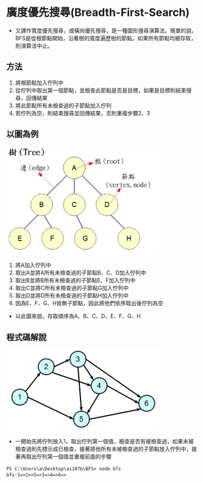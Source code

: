 # 廣度優先搜尋(Breadth-First-Search)

* 又譯作寬度優先搜尋，或橫向優先搜尋，是一種圖形搜尋演算法。簡單的說，BFS是從根節點開始，沿著樹的寬度遍歷樹的節點。如果所有節點均被存取，則演算法中止。

## 方法

1. 將根節點加入佇列中
2. 從佇列中取出第一個節點，並檢查此節點是否是目標，如果是目標則結束搜尋，回傳結果
3. 將此節點所有未檢查過的子節點加入佇列
4. 若佇列為空，則結束搜尋並回傳結果，否則重複步驟2、3

## 以圖為例

<img src="../images/tree.jpg" width="400px" />

1. 將A加入佇列中
2. 取出A並將A所有未檢查過的子節點B、C、D加入佇列中
3. 取出B並將B所有未檢查過的子節點E、F加入佇列中
4. 取出C並將C所有未檢查過的子節點G加入佇列中
5. 取出D並將D所有未檢查過的子節點H加入佇列中
6. 因為E、F、G、H皆無子節點，因此將他們依序取出後佇列為空

* 以此圖來說，存取順序為A、B、C、D、E、F、G、H

## 程式碼解說

<img src="../images/graphSearch.jpg" width="400px" />

* 一開始先將佇列放入1，取出佇列第一個值，檢查是否有被檢查過，如果未被檢查過則先標示成已檢查，接著將他所有未被檢查過的子節點放入佇列中，接著再取出佇列第一個值並重複前面的步驟

```
PS C:\Users\a\Desktop\ai107b\BFS> node bfs
bfs:1=>2=>5=>3=>4=>6=>
```